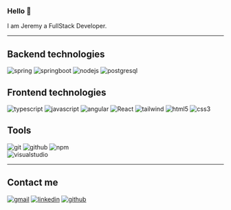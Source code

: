 ### Hello 👋

I am Jeremy a FullStack Developer.

--------------------

## Backend technologies


![spring](https://img.shields.io/badge/Spring-6DB33F?style=for-the-badge&logo=spring&logoColor=white)
![springboot](https://img.shields.io/badge/Spring_Boot-F2F4F9?style=for-the-badge&logo=spring-boot)
![nodejs](https://img.shields.io/badge/Node.js-339933?style=for-the-badge&logo=Node.js&logoColor=ffffff)
![postgresql](https://img.shields.io/badge/PostgreSQL-4169E1?style=for-the-badge&logo=PostgreSQL&logoColor=ffffff)

## Frontend technologies

![typescript](https://img.shields.io/badge/TypeScript-007ACC?style=for-the-badge&logo=typescript&logoColor=white)
![javascript](https://img.shields.io/badge/JavaScript-F7DF1E?style=for-the-badge&logo=JavaScript&logoColor=000000)
![angular](https://img.shields.io/badge/Angular-DD0031?style=for-the-badge&logo=angular&logoColor=white)
![React](https://img.shields.io/badge/React-61DAFB?style=for-the-badge&logo=React&logoColor=000000)
![tailwind](https://img.shields.io/badge/Tailwind_CSS-38B2AC?style=for-the-badge&logo=tailwind-css&logoColor=white)
![html5](https://img.shields.io/badge/HTML5-E34F26?style=for-the-badge&logo=HTML5&logoColor=ffffff)
![css3](https://img.shields.io/badge/CSS3-1572B6?style=for-the-badge&logo=CSS3&logoColor=ffffff)

## Tools

![git](https://img.shields.io/badge/Git-F05032?style=for-the-badge&logo=Git&logoColor=ffffff)
![github](https://img.shields.io/badge/GitHub-181717?style=for-the-badge&logo=GitHub&logoColor=ffffff)
![npm](https://img.shields.io/badge/npm-CB3837?style=for-the-badge&logo=npm&logoColor=ffffff)  
![visualstudio](https://img.shields.io/badge/Visual&nbsp;Studio&nbsp;Code-007ACC?style=for-the-badge&logo=VisualStudioCode&logoColor=ffffff)

---------

## Contact me

[![gmail](https://img.shields.io/badge/Gmail-EA4335?style=for-the-badge&logo=Gmail&logoColor=ffffff)](mailto:jeremy.aguila@outlook.fr)
[![linkedin](https://img.shields.io/badge/LinkedIn-0A66C2?style=for-the-badge&logo=LinkedIn&logoColor=ffffff)](https://www.linkedin.com/in/jeremy-aguila-9b219b99/)
[![github](https://img.shields.io/badge/GitHub-000000?style=for-the-badge&logo=GitHub&logoColor=ffffff)](https://github.com/Madjerx)
